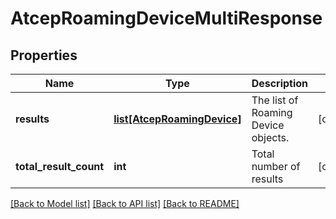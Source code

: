 # AtcepRoamingDeviceMultiResponse

## Properties
Name | Type | Description | Notes
------------ | ------------- | ------------- | -------------
**results** | [**list[AtcepRoamingDevice]**](AtcepRoamingDevice.md) | The list of Roaming Device objects. | [optional] 
**total_result_count** | **int** | Total number of results | [optional] 

[[Back to Model list]](../README.md#documentation-for-models) [[Back to API list]](../README.md#documentation-for-api-endpoints) [[Back to README]](../README.md)



